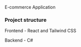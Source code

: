 E-commerce Application

### Project structure  

Frontend - React and Tailwind CSS

Backend  - C#  
